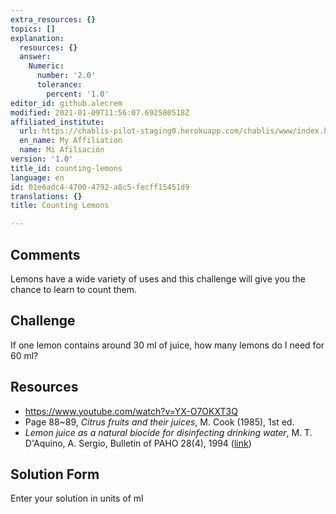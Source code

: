 ```yaml
---
extra_resources: {}
topics: []
explanation:
  resources: {}
  answer:
    Numeric:
      number: '2.0'
      tolerance:
        percent: '1.0'
editor_id: github.alecrem
modified: 2021-01-09T11:56:07.692580518Z
affiliated_institute:
  url: https://chablis-pilot-staging0.herokuapp.com/chablis/www/index.html#/teacher-affiliation-add
  en_name: My Affiliation
  name: Mi Afiliación
version: '1.0'
title_id: counting-lemons
language: en
id: 01e6adc4-4700-4792-a8c5-fecff15451d9
translations: {}
title: Counting Lemons

---
```


## Comments
Lemons have a wide variety of uses and this challenge will give you the chance to learn to count them.


## Challenge
If one lemon contains around 30 ml of juice, how many lemons do I need for 60 ml?


## Resources
- https://www.youtube.com/watch?v=YX-O7OKXT3Q
- Page 88~89, _Citrus fruits and their juices_, M. Cook (1985), 1st ed.
- _Lemon juice as a natural biocide for disinfecting drinking water_,  M. T. D'Aquino, A. Sergio, Bulletin of PAHO 28(4), 1994 ([link](https://iris.paho.org/handle/10665.2/26919?show=full))


## Solution Form
Enter your solution in units of ml


